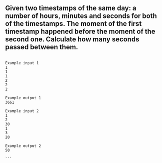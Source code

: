 ## Given two timestamps of the same day: a number of hours, minutes and seconds for both of the timestamps. The moment of the first timestamp happened before the moment of the second one. Calculate how many seconds passed between them.


````

Example input 1
1
1
1
2
2
2

Example output 1
3661

Example input 2
1
2
30
1
3
20

Example output 2
50

```

